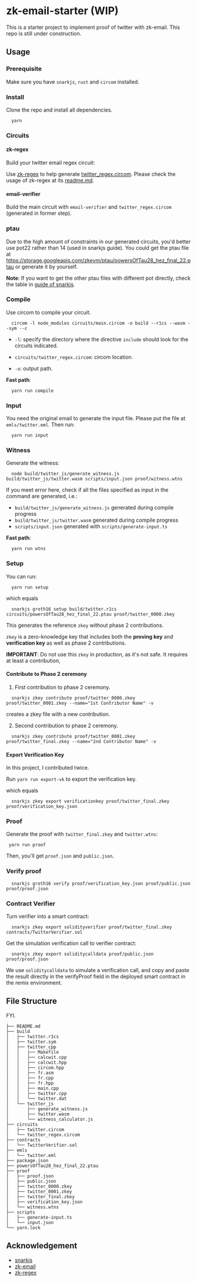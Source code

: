 # zk-email-starter (WIP)

This is a starter project to implement proof of twitter with zk-email. This repo is still under construction.

## Usage

### Prerequisite

Make sure you have `snarkjs`, `rust` and `circom` installed.

### Install

Clone the repo and install all dependencies.

```
  yarn
```

### Circuits

#### zk-regex

Build your twitter email regex circuit:

  Use [zk-regex](https://github.com/zkemail/zk-regex) to help generate [twitter_regex.circom](circuits/twitter_regex.circom). Please check the usage of zk-regex at its [readme.md](https://github.com/zkemail/zk-regex/tree/main?tab=readme-ov-file#how-to-use).

#### email-verifier

Build the main circuit with `email-verifier` and `twitter_regex.circom` (generated in former step).

### ptau

Due to the high amount of constraints in our generated circuits, you'd better use pot22 rather than 14 (used in snarkjs guide).
You could get the ptau file at <https://storage.googleapis.com/zkevm/ptau/powersOfTau28_hez_final_22.ptau> or generate it by yourself.

**Note**:
If you want to get the other ptau files with different pot directly, check the table in [guide of snarkjs](https://github.com/iden3/snarkjs?tab=readme-ov-file#guide).

### Compile

Use circom to compile your circuit.

```
  circom -l node_modules circuits/main.circom -o build --r1cs --wasm --sym --c
```

- `-l`: specify the directory where the directive `include` should look for the circuits indicated.

- `circuits/twitter_regex.circom`: circom location.
- `-o`: output path.

**Fast path**:

```
  yarn run compile
```

### Input

You need the original email to generate the input file. Please put the file at `emls/twitter.eml`. Then run:

```
  yarn run input
```

### Witness

Generate the witness:

```
  node build/twitter_js/generate_witness.js build/twitter_js/twitter.wasm scripts/input.json proof/witness.wtns 
```

If you meet error here, check if all the files specified as input in the command are generated, i.e.:

- `build/twitter_js/generate_witness.js` generated during compile progress
- `build/twitter_js/twitter.wasm` generated during compile progress
- `scripts/input.json` generated with `scripts/generate-input.ts`

**Fast path**:

```
  yarn run wtns
```

### Setup

You can run:

```
  yarn run setup
```

which equals

```
  snarkjs groth16 setup build/twitter.r1cs circuits/powersOfTau28_hez_final_22.ptau proof/twitter_0000.zkey
```

This generates the reference `zkey` without phase 2 contributions.

`zkey` is a zero-knowledge key  that includes both the **proving key** and **verification key** as well as phase 2 contributions.

**IMPORTANT**: Do not use this `zkey` in production, as it's not safe. It requires at least a contribution,

#### Contribute to Phase 2 ceremony

1. First contribution to phase 2 ceremony.

```
  snarkjs zkey contribute proof/twitter_0000.zkey proof/twitter_0001.zkey --name="1st Contributor Name" -v
```

creates a zkey file with a new contribution.

2. Second contribution to phase 2 ceremony.

```
  snarkjs zkey contribute proof/twitter_0001.zkey proof/twitter_final.zkey --name="2nd Contributor Name" -v
```

#### Export Verification Key

In this project, I contributed twice.

Run `yarn run export-vk` to export the verification key.

which equals

```
  snarkjs zkey export verificationkey proof/twitter_final.zkey proof/verification_key.json
```

### Proof

Generate the proof with `twitter_final.zkey` and `twitter.wtns`:

```
 yarn run proof
```

Then, you'll get `proof.json` and `public.json`.

### Verify proof

```
  snarkjs groth16 verify proof/verification_key.json proof/public.json proof/proof.json
```

### Contract Verifier

Turn verifier into a smart contract:

```
  snarkjs zkey export solidityverifier proof/twitter_final.zkey contracts/TwitterVerifier.sol
```

Get the simulation verification call to verifier contract:

```
  snarkjs zkey export soliditycalldata proof/public.json proof/proof.json
```

We use `soliditycalldata` to simulate a verification call, and copy and paste the result directly in the verifyProof field in the deployed smart contract in the remix environment.

## File Structure

FYI.

```
├── README.md
├── build
│   ├── twitter.r1cs
│   ├── twitter.sym
│   ├── twitter_cpp
│   │   ├── Makefile
│   │   ├── calcwit.cpp
│   │   ├── calcwit.hpp
│   │   ├── circom.hpp
│   │   ├── fr.asm
│   │   ├── fr.cpp
│   │   ├── fr.hpp
│   │   ├── main.cpp
│   │   ├── twitter.cpp
│   │   └── twitter.dat
│   └── twitter_js
│       ├── generate_witness.js
│       ├── twitter.wasm
│       └── witness_calculator.js
├── circuits
│   ├── twitter.circom
│   └── twitter_regex.circom
├── contracts
│   └── TwitterVerifier.sol
├── emls
│   └── twitter.eml
├── package.json
├── powersOfTau28_hez_final_22.ptau
├── proof
│   ├── proof.json
│   ├── public.json
│   ├── twitter_0000.zkey
│   ├── twitter_0001.zkey
│   ├── twitter_final.zkey
│   ├── verification_key.json
│   └── witness.wtns
├── scripts
│   ├── generate-input.ts
│   └── input.json
└── yarn.lock
```

## Acknowledgement

- [snarkjs](https://github.com/iden3/snarkjs)
- [zk-email](https://zkemail.gitbook.io/zk-email/zk-email-verifier)
- [zk-regex](https://github.com/zkemail/zk-regex)
